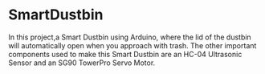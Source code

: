 # SmartDustbin
In this project,a Smart Dustbin using Arduino, where the lid of the dustbin will automatically open when you approach with trash. The other important components used to make this Smart Dustbin are an HC-04 Ultrasonic Sensor and an SG90 TowerPro Servo Motor.
